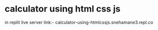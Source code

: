 # calculator using html css js
in replit live server link:- calculator-using-htmlcssjs.snehamane3.repl.co
